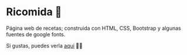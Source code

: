 # Ricomida 🤤

Página web de recetas; construida con HTML, CSS, Bootstrap y algunas fuentes de google fonts. 

Si gustas, puedes verla [aquí](https://csrehel.github.io/ricomida/) 👀✨